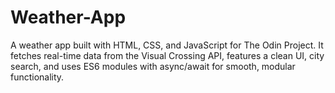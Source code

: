 # Weather-App
A weather app built with HTML, CSS, and JavaScript for The Odin Project. It fetches real-time data from the Visual Crossing API, features a clean UI, city search, and uses ES6 modules with async/await for smooth, modular functionality.
